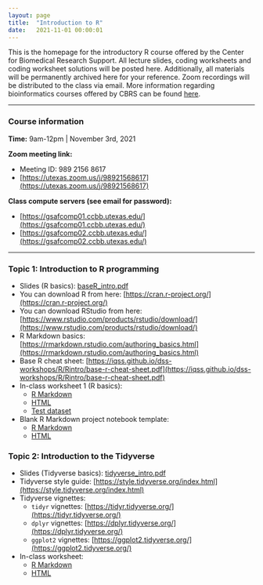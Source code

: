 ```yaml
---
layout: page
title:  "Introduction to R"
date:   2021-11-01 00:00:01
---
```


This is the homepage for the introductory R course offered by the Center for Biomedical Research Support. All lecture slides, coding worksheets and coding worksheet solutions will be posted here. Additionally, all materials will be permanently archived here for your reference. Zoom recordings will be distributed to the class via email. More information regarding bioinformatics courses offered by CBRS can be found [here](https://research.utexas.edu/cbrs/classes/short-courses/fall-2021-semester/#CB22006).

------

### Course information
**Time:** 9am-12pm | November 3rd, 2021

**Zoom meeting link:**
  * Meeting ID: 989 2156 8617
  * [https://utexas.zoom.us/j/98921568617](https://utexas.zoom.us/j/98921568617)

**Class compute servers (see email for password):**
  * [https://gsafcomp01.ccbb.utexas.edu/](https://gsafcomp01.ccbb.utexas.edu/)
  * [https://gsafcomp02.ccbb.utexas.edu/](https://gsafcomp02.ccbb.utexas.edu/)

------


### **Topic 1: Introduction to R programming**
* Slides (R basics): [baseR_intro.pdf](/classes/IntroR_2021/slides/baseR_intro.pdf)
* You can download R from here: [https://cran.r-project.org/](https://cran.r-project.org/)
* You can download RStudio from here: [https://www.rstudio.com/products/rstudio/download/](https://www.rstudio.com/products/rstudio/download/)
* R Markdown basics: [https://rmarkdown.rstudio.com/authoring_basics.html](https://rmarkdown.rstudio.com/authoring_basics.html)
* Base R cheat sheet: [https://iqss.github.io/dss-workshops/R/Rintro/base-r-cheat-sheet.pdf](https://iqss.github.io/dss-workshops/R/Rintro/base-r-cheat-sheet.pdf)
* In-class worksheet 1 (R basics):
    - [R Markdown](/classes/IntroR_2021/worksheets/worksheet1.Rmd)
    - [HTML](/classes/IntroR_2021/worksheets/worksheet1.html)
    - [Test dataset](/classes/datasets/mushrooms_small.csv)
* Blank R Markdown project notebook template:
    - [R Markdown](/classes/files/template.Rmd)
    - [HTML](/classes/files/template.html)


### **Topic 2: Introduction to the Tidyverse**
* Slides (Tidyverse basics): [tidyverse_intro.pdf](/classes/IntroR_2021/slides/tidyverse_intro.pdf)
* Tidyverse style guide: [https://style.tidyverse.org/index.html](https://style.tidyverse.org/index.html)
* Tidyverse vignettes:
    - `tidyr` vignettes: [https://tidyr.tidyverse.org/](https://tidyr.tidyverse.org/)
    - `dplyr` vignettes: [https://dplyr.tidyverse.org/](https://dplyr.tidyverse.org/)
    - `ggplot2` vignettes: [https://ggplot2.tidyverse.org/](https://ggplot2.tidyverse.org/)
* In-class worksheet:
    - [R Markdown](/classes/IntroR_2021/worksheets/worksheet2.Rmd)
    - [HTML](/classes/IntroR_2021/worksheets/worksheet2.html)


